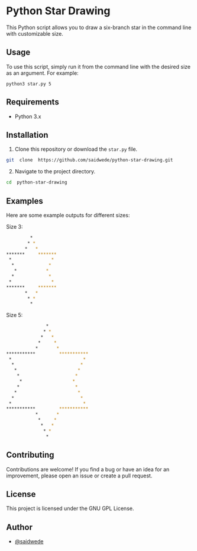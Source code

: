 # Python Star Drawing

This Python script allows you to draw a six-branch star in the command line with customizable size.

## Usage

To use this script, simply run it from the command line with the desired size as an argument. For example:

    python3 star.py 5
  
## Requirements

-   Python 3.x


## Installation

1.  Clone this repository or download the `star.py` file.
```bash
git  clone  https://github.com/saidwede/python-star-drawing.git
```
2.  Navigate to the project directory.

```bash
cd  python-star-drawing
```


## Examples

Here are some example outputs for different sizes:

Size 3:
```bash
         *         
        * *        
       *   *       
*******     *******
 *               * 
  *             *  
   *           *   
  *             *  
 *               * 
*******     *******
       *   *       
        * *        
         *      
```
Size 5:
```bash
               *               
              * *              
             *   *             
            *     *            
           *       *           
***********         ***********
 *                           * 
  *                         *  
   *                       *   
    *                     *    
     *                   *     
    *                     *    
   *                       *   
  *                         *  
 *                           * 
***********         ***********
           *       *           
            *     *            
             *   *             
              * *              
               *       
```
## Contributing

Contributions are welcome! If you find a bug or have an idea for an improvement, please open an issue or create a pull request.

## License

This project is licensed under the GNU GPL License.

## Author

-   [@saidwede](https://x.com/saidwede)

